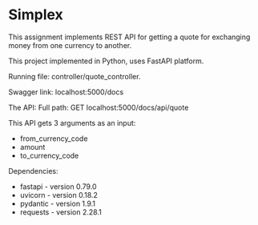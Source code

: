 # Simplex

This assignment implements REST API for getting a quote for exchanging money from one
currency to another.

This project implemented in Python, uses FastAPI platform.

Running file: controller/quote_controller.

Swagger link: localhost:5000/docs

The API:
Full path: GET localhost:5000/docs/api/quote

This API gets 3 arguments as an input:
* from_currency_code
* amount
* to_currency_code


Dependencies:
* fastapi - version 0.79.0
* uvicorn - version 0.18.2
* pydantic - version 1.9.1
* requests - version 2.28.1

